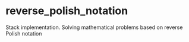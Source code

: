 # reverse_polish_notation
Stack implementation. Solving mathematical problems based on reverse Polish notation
